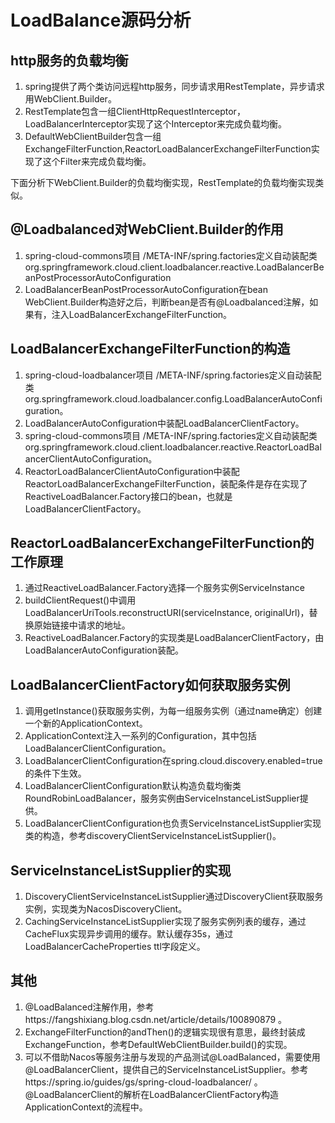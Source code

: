 # LoadBalance源码分析

## http服务的负载均衡

1. spring提供了两个类访问远程http服务，同步请求用RestTemplate，异步请求用WebClient.Builder。
2. RestTemplate包含一组ClientHttpRequestInterceptor，LoadBalancerInterceptor实现了这个Interceptor来完成负载均衡。
3. DefaultWebClientBuilder包含一组ExchangeFilterFunction,ReactorLoadBalancerExchangeFilterFunction实现了这个Filter来完成负载均衡。

下面分析下WebClient.Builder的负载均衡实现，RestTemplate的负载均衡实现类似。

## @Loadbalanced对WebClient.Builder的作用

1. spring-cloud-commons项目 /META-INF/spring.factories定义自动装配类org.springframework.cloud.client.loadbalancer.reactive.LoadBalancerBeanPostProcessorAutoConfiguration
2. LoadBalancerBeanPostProcessorAutoConfiguration在bean WebClient.Builder构造好之后，判断bean是否有@Loadbalanced注解，如果有，注入LoadBalancerExchangeFilterFunction。

## LoadBalancerExchangeFilterFunction的构造

1. spring-cloud-loadbalancer项目 /META-INF/spring.factories定义自动装配类org.springframework.cloud.loadbalancer.config.LoadBalancerAutoConfiguration。
2. LoadBalancerAutoConfiguration中装配LoadBalancerClientFactory。
3. spring-cloud-commons项目 /META-INF/spring.factories定义自动装配类org.springframework.cloud.client.loadbalancer.reactive.ReactorLoadBalancerClientAutoConfiguration。
4. ReactorLoadBalancerClientAutoConfiguration中装配ReactorLoadBalancerExchangeFilterFunction，装配条件是存在实现了ReactiveLoadBalancer.Factory接口的bean，也就是LoadBalancerClientFactory。

## ReactorLoadBalancerExchangeFilterFunction的工作原理

1. 通过ReactiveLoadBalancer.Factory选择一个服务实例ServiceInstance
2. buildClientRequest()中调用LoadBalancerUriTools.reconstructURI(serviceInstance, originalUrl)，替换原始链接中请求的地址。
3. ReactiveLoadBalancer.Factory的实现类是LoadBalancerClientFactory，由LoadBalancerAutoConfiguration装配。

## LoadBalancerClientFactory如何获取服务实例
1. 调用getInstance()获取服务实例，为每一组服务实例（通过name确定）创建一个新的ApplicationContext。
2. ApplicationContext注入一系列的Configuration，其中包括LoadBalancerClientConfiguration。
3. LoadBalancerClientConfiguration在spring.cloud.discovery.enabled=true的条件下生效。
4. LoadBalancerClientConfiguration默认构造负载均衡类RoundRobinLoadBalancer，服务实例由ServiceInstanceListSupplier提供。
5. LoadBalancerClientConfiguration也负责ServiceInstanceListSupplier实现类的构造，参考discoveryClientServiceInstanceListSupplier()。

## ServiceInstanceListSupplier的实现

1. DiscoveryClientServiceInstanceListSupplier通过DiscoveryClient获取服务实例，实现类为NacosDiscoveryClient。
2. CachingServiceInstanceListSupplier实现了服务实例列表的缓存，通过CacheFlux实现异步调用的缓存。默认缓存35s，通过LoadBalancerCacheProperties ttl字段定义。

## 其他

1. @LoadBalanced注解作用，参考https://fangshixiang.blog.csdn.net/article/details/100890879 。
2. ExchangeFilterFunction的andThen()的逻辑实现很有意思，最终封装成ExchangeFunction，参考DefaultWebClientBuilder.build()的实现。
3. 可以不借助Nacos等服务注册与发现的产品测试@LoadBalanced，需要使用@LoadBalancerClient，提供自己的ServiceInstanceListSupplier。参考https://spring.io/guides/gs/spring-cloud-loadbalancer/ 。@LoadBalancerClient的解析在LoadBalancerClientFactory构造ApplicationContext的流程中。
